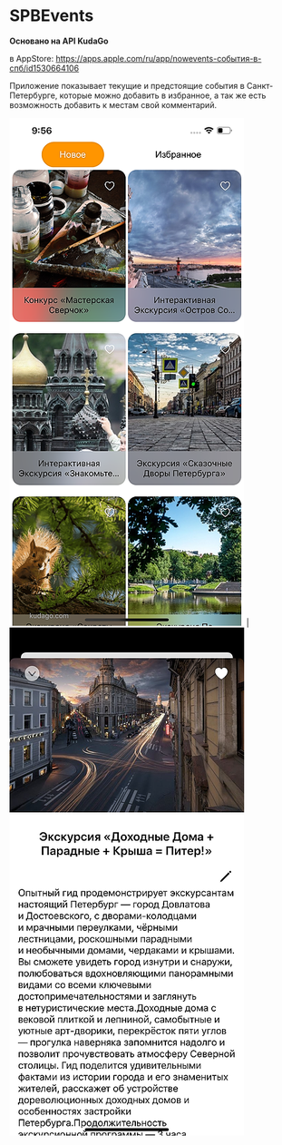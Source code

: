 # SPBEvents
**Основано на API KudaGo**

в AppStore: https://apps.apple.com/ru/app/nowevents-события-в-спб/id1530664106
 
Приложение показывает текущие и предстоящие события в Санкт-Петербурге, которые можно добавить в избранное,
а так же есть возможность добавить к местам свой комментарий.

![](Screenshots/1.png) | ![](Screenshots/2.png) 
